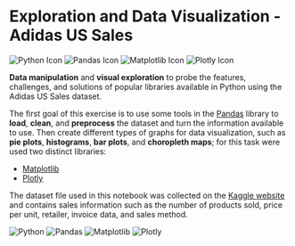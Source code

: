 # Exploration and Data Visualization - Adidas US Sales
![Python Icon](https://user-images.githubusercontent.com/8021054/210265862-16a0919a-a4d5-441b-ab59-9165203a4ebb.svg) ![Pandas Icon](https://user-images.githubusercontent.com/8021054/210265918-fe444779-39ca-4e87-9216-77bc258890ef.svg) ![Matplotlib Icon](https://user-images.githubusercontent.com/8021054/210265976-e0e155e1-271b-4e00-9ddb-b03e24a719ef.svg) ![Plotly Icon](https://user-images.githubusercontent.com/8021054/210266016-d16b65bb-0e5c-4984-8d78-d0473829e837.svg)

**Data manipulation** and **visual exploration** to probe the features, challenges, and solutions of popular libraries available in Python using the Adidas US Sales dataset.

The first goal of this exercise is to use some tools in the [Pandas](https://pandas.pydata.org/) library to **load**, **clean**, and **preprocess** the dataset and turn the information available to use. Then create different types of graphs for data visualization, such as **pie plots**, **histograms**,  **bar plots**, and **choropleth maps**; for this task were used two distinct libraries:

 - [Matplotlib](https://matplotlib.org/)
 - [Plotly](https://plotly.com/)

The dataset file used in this notebook was collected on the [Kaggle website](https://www.kaggle.com/datasets/heemalichaudhari/adidas-sales-dataset) and contains sales information such as the number of products sold, price per unit, retailer, invoice data, and sales method.

![Python](https://img.shields.io/badge/python-v3.9.13-green) ![Pandas](https://img.shields.io/badge/pandas-v1.4.4-green) ![Matplotlib](https://img.shields.io/badge/matplolib-v3.5.2-green) ![Plotly](https://img.shields.io/badge/plotly-v5.9.0-green)
